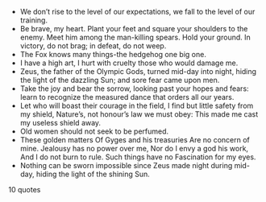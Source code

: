  - We don’t rise to the level of our expectations, we fall to the level of our training.
 - Be brave, my heart. Plant your feet and square your shoulders to the enemy. Meet him among the man-killing spears. Hold your ground. In victory, do not brag; in defeat, do not weep.
 - The Fox knows many things-the hedgehog one big one.
 - I have a high art, I hurt with cruelty those who would damage me.
 - Zeus, the father of the Olympic Gods, turned mid-day into night, hiding the light of the dazzling Sun; and sore fear came upon men.
 - Take the joy and bear the sorrow, looking past your hopes and fears: learn to recognize the measured dance that orders all our years.
 - Let who will boast their courage in the field, I find but little safety from my shield, Nature’s, not honour’s law we must obey: This made me cast my useless shield away.
 - Old women should not seek to be perfumed.
 - These golden matters Of Gyges and his treasuries Are no concern of mine. Jealousy has no power over me, Nor do I envy a god his work, And I do not burn to rule. Such things have no Fascination for my eyes.
 - Nothing can be sworn impossible since Zeus made night during mid-day, hiding the light of the shining Sun.

10 quotes
